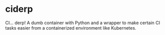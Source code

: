 # ciderp
CI... derp! A dumb container with Python and a wrapper to make certain CI tasks easier from a containerized environment like Kubernetes.
